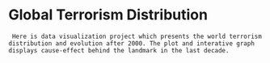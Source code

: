 # Global Terrorism Distribution
     Here is data visualization project which presents the world terrorism distribution and evolution after 2000. The plot and interative graph displays cause-effect behind the landmark in the last decade. 
 
